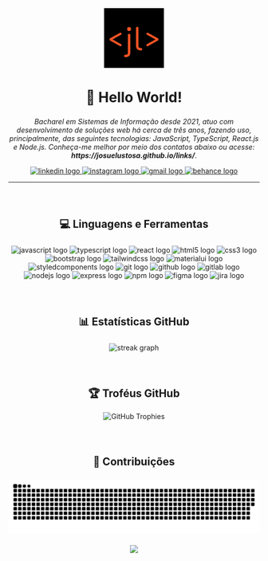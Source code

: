<div align="center">
    <img src="favicon-josuelustosa.svg" height="120" alt="Josué Lustosa Logo"/>
</div>

<h1 align="center">👋 Hello World!</h1>

###

<p align="center">
    <i>Bacharel em Sistemas de Informação desde 2021, atuo com desenvolvimento de soluções web há cerca de três anos, fazendo uso, principalmente, das seguintes tecnologias: JavaScript, TypeScript, React.js e Node.js. Conheça-me melhor por meio dos contatos abaixo ou acesse: <strong>https://josuelustosa.github.io/links/</strong></i>.
</p>

<div align="center">
  <a href="https://linkedin.com/in/josue-lustosa" target="_blank">
    <img src="https://img.shields.io/static/v1?message=LinkedIn&logo=linkedin&label=&color=0077B5&logoColor=white&labelColor=&style=for-the-badge" height="32" alt="linkedin logo"/>
  </a>
  <a href="https://instagram.com/josuelustosa" target="_blank">
    <img src="https://img.shields.io/static/v1?message=Instagram&logo=instagram&label=&color=E4405F&logoColor=white&labelColor=&style=for-the-badge" height="32" alt="instagram logo"/>
  </a>
  <a href="mailto:josuelustosa.job@gmail.com?subject=Ol%C3%A1,%20Josu%C3%A9%20Lustosa" target="_blank">
    <img src="https://img.shields.io/static/v1?message=Gmail&logo=gmail&label=&color=D14836&logoColor=white&labelColor=&style=for-the-badge" height="32" alt="gmail logo"/>
  </a>
  <a href="https://www.behance.net/josuelustosa" target="_blank">
    <img src="https://img.shields.io/static/v1?message=Behance&logo=behance&label=&color=1769ff&logoColor=white&labelColor=&style=for-the-badge" height="32" alt="behance logo"/>
  </a>
</div>

<hr />

###
</br>

<h2 align="center">💻 Linguagens e Ferramentas</h2>

###

<div align="center">
    <img src="https://skillicons.dev/icons?i=js" height="36" alt="javascript logo"/>
    <img src="https://skillicons.dev/icons?i=ts" height="36" alt="typescript logo"/>
    <img src="https://skillicons.dev/icons?i=react" height="36" alt="react logo"/>
    <img src="https://skillicons.dev/icons?i=html" height="36" alt="html5 logo"/>
    <img src="https://skillicons.dev/icons?i=css" height="36" alt="css3 logo"/>
    <img src="https://skillicons.dev/icons?i=bootstrap" height="36" alt="bootstrap logo"/>
    <img src="https://skillicons.dev/icons?i=tailwind" height="36" alt="tailwindcss logo"/>
    <img src="https://skillicons.dev/icons?i=materialui" height="36" alt="materialui logo"/>
    <img src="https://skillicons.dev/icons?i=styledcomponents" height="36" alt="styledcomponents logo"/>
    <img src="https://skillicons.dev/icons?i=git" height="36" alt="git logo"/>
    <img src="https://skillicons.dev/icons?i=github" height="36" alt="github logo"/>
    <img src="https://skillicons.dev/icons?i=gitlab" height="36" alt="gitlab logo"/>
    <img src="https://cdn.jsdelivr.net/gh/devicons/devicon/icons/nodejs/nodejs-original.svg" height="36" alt="nodejs logo" title="Nodejs"/>
    <img src="https://skillicons.dev/icons?i=express" height="36" alt="express logo" title="Express"/>
    <img src="https://cdn.simpleicons.org/npm/CB3837" height="36" alt="npm logo" title="NPM"/>
    <img src="https://skillicons.dev/icons?i=figma" height="36" alt="figma logo" title="Figma"/>
    <img src="https://cdn.jsdelivr.net/gh/devicons/devicon/icons/jira/jira-original.svg" height="36" alt="jira logo" title="Jira"/>
</div>

###
</br>

<h2 align="center">📊 Estatísticas GitHub</h2>

###

<div align="center">
<!--   <img src="https://github-readme-stats.vercel.app/api?username=josuelustosa&hide_title=true&hide_rank=true&show_icons=true&include_all_commits=true&count_private=true&disable_animations=false&theme=slateorange&locale=en&hide_border=true&order=1" height="160" alt="stats graph" /> -->

<!-- Linguagens mais utilizadas -->
<!--   <img src="https://github-readme-stats.vercel.app/api/top-langs?username=josuelustosa&locale=pt-br&hide_title=false&layout=compact&card_width=320&langs_count=10&theme=slateorange&hide_border=true&order=2" height="160" alt="languages graph"/> -->

  <img src="https://streak-stats.demolab.com?user=josuelustosa&locale=en&mode=weekly&theme=slateorange&hide_border=true&border_radius=5&date_format=M j[, Y]&order=3" height="160" alt="streak graph"/>
</div>

###
</br>

<h2 align="center">🏆 Troféus GitHub</h2>

<div align="center">
    <img src="https://github-profile-trophy.vercel.app/?username=josuelustosa&theme=onedark&no-frame=true&no-bg=false&margin-w=4" alt="GitHub Trophies"/>
</div>

###
</br>

<h2 align="center">🐍 Contribuições</h2>

###

<div align="center">
    <img src="https://raw.githubusercontent.com/josuelustosa/josuelustosa/output/snake.svg" alt="Snake animation" align="center"/>
</div>

###

<div align="center">
  <img src="https://visitor-badge.laobi.icu/badge?page_id=josuelustosa.josuelustosa&left_color=dimgray&right_color=orangered"/>
</div>
